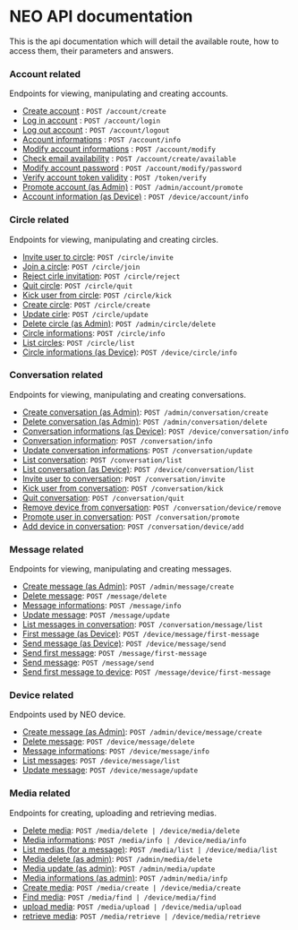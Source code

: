 # NEO API documentation

This is the api documentation which will detail the available route, how to access them, their parameters and answers.

### Account related

Endpoints for viewing, manipulating and creating accounts.

* [Create account](account/create.md) : `POST /account/create`
* [Log in account](account/login.md) : `POST /account/login`
* [Log out account](account/logout.md) : `POST /account/logout`
* [Account informations](account/info.md) : `POST /account/info`
* [Modify account informations](account/modify.md) : `POST /account/modify`
* [Check email availability](account/create_available.md) : `POST /account/create/available`
* [Modify account password](account/modify_password.md) : `POST /account/modify/password`
* [Verify account token validity](account/token.md) : `POST /token/verify`
* [Promote account (as Admin)](account/promote.md) : `POST /admin/account/promote`
* [Account information (as Device)](account/device_info.md) : `POST /device/account/info`

### Circle related

Endpoints for viewing, manipulating and creating circles.

* [Invite user to circle](circle/invite.md): `POST /circle/invite`
* [Join a circle](circle/join.md): `POST /circle/join`
* [Reject cirle invitation](circle/reject.md): `POST /circle/reject`
* [Quit circle](circle/quit.md): `POST /circle/quit`
* [Kick user from circle](circle/kick.md): `POST /circle/kick`
* [Create circle](circle/create.md): `POST /circle/create`
* [Update cirle](circle/update.md): `POST /circle/update`
* [Delete circle (as Admin)](circle/delete.md): `POST /admin/circle/delete`
* [Circle informations](circle/info.md): `POST /circle/info`
* [List circles](circle/list.md): `POST /circle/list`
* [Circle informations (as Device)](circle/device_info.md): `POST /device/circle/info`

### Conversation related

Endpoints for viewing, manipulating and creating conversations.

* [Create conversation (as Admin)](conversation/create.md): `POST /admin/conversation/create`
* [Delete conversation (as Admin)](conversation/delete.md): `POST /admin/conversation/delete`
* [Conversation informations (as Device)](conversation/device_info.md): `POST /device/conversation/info`
* [Conversation information](conversation/info.md): `POST /conversation/info`
* [Update conversation informations](conversation/update.md): `POST /conversation/update`
* [List conversation](conversation/list.md): `POST /conversation/list`
* [List conversation (as Device)](conversation/device_list.md): `POST /device/conversation/list`
* [Invite user to conversation](conversation/invite.md): `POST /conversation/invite`
* [Kick user from conversation](conversation/kick.md): `POST /conversation/kick`
* [Quit conversation](conversation/quit.md): `POST /conversation/quit`
* [Remove device from conversation](conversation/remove.md): `POST /conversation/device/remove`
* [Promote user in conversation](conversation/promote.md): `POST /conversation/promote`
* [Add device in conversation](conversation/device_add.md): `POST /conversation/device/add`

### Message related

Endpoints for viewing, manipulating and creating messages.

* [Create message (as Admin)](message/admin_create.md): `POST /admin/message/create`
* [Delete message](message/delete.md): `POST /message/delete`
* [Message informations](message/info.md): `POST /message/info`
* [Update message](message/update.md): `POST /message/update`
* [List messages in conversation](message/list.md): `POST /conversation/message/list`
* [First message (as Device)](message/device_first_message.md): `POST /device/message/first-message`
* [Send message (as Device)](message/device_send.md): `POST /device/message/send`
* [Send first message](message/first_message.md): `POST /message/first-message`
* [Send message](message/send.md): `POST /message/send`
* [Send first message to device](message/first-message_to_device.md): `POST /message/device/first-message`

### Device related

Endpoints used by NEO device.

* [Create message (as Admin)](device/admin_message_create.md): `POST /admin/device/message/create`
* [Delete message](device/message_delete.md): `POST /device/message/delete`
* [Message informations](device/message_info.md): `POST /device/message/info`
* [List messages](device/message_list.md): `POST /device/message/list`
* [Update message](device/message_update.md): `POST /device/message/update`

### Media related

Endpoints for creating, uploading and retrieving medias.

* [Delete media](media/delete.md): `POST /media/delete | /device/media/delete`
* [Media informations](media/info.md): `POST /media/info | /device/media/info`
* [List medias (for a message)](media/media_list.md): `POST /media/list | /device/media/list`
* [Media delete (as admin)](media/delete_admin.md): `POST /admin/media/delete`
* [Media update (as admin)](media/update_admin.md): `POST /admin/media/update`
* [Media informations (as admin)](media/info_admin.md): `POST /admin/media/infp`
* [Create media](media/create.md): `POST /media/create | /device/media/create`
* [Find media](media/find.md): `POST /media/find | /device/media/find`
* [upload media](media/upload.md): `POST /media/upload | /device/media/upload`
* [retrieve media](media/request.md): `POST /media/retrieve | /device/media/retrieve`
